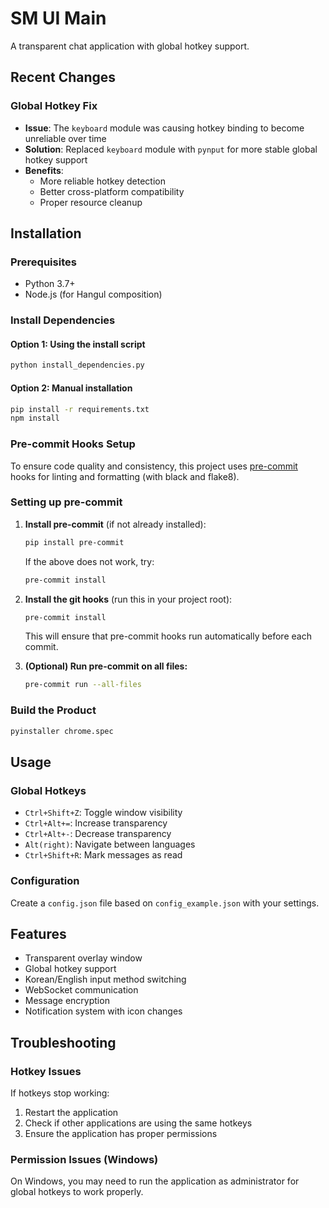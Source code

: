 # SM UI Main

A transparent chat application with global hotkey support.

## Recent Changes

### Global Hotkey Fix

- **Issue**: The `keyboard` module was causing hotkey binding to become unreliable over time
- **Solution**: Replaced `keyboard` module with `pynput` for more stable global hotkey support
- **Benefits**:
  - More reliable hotkey detection
  - Better cross-platform compatibility
  - Proper resource cleanup

## Installation

### Prerequisites

- Python 3.7+
- Node.js (for Hangul composition)

### Install Dependencies

#### Option 1: Using the install script

```bash
python install_dependencies.py
```

#### Option 2: Manual installation

```bash
pip install -r requirements.txt
npm install
```

### Pre-commit Hooks Setup

To ensure code quality and consistency, this project uses [pre-commit](https://pre-commit.com/) hooks for linting and formatting (with black and flake8).

### Setting up pre-commit

1. **Install pre-commit** (if not already installed):

   ```bash
   pip install pre-commit
   ```

   If the above does not work, try:

   ```bash
   pre-commit install
   ```

2. **Install the git hooks** (run this in your project root):

   ```bash
   pre-commit install
   ```

   This will ensure that pre-commit hooks run automatically before each commit.

3. **(Optional) Run pre-commit on all files:**

   ```bash
   pre-commit run --all-files
   ```

### Build the Product

```bash
pyinstaller chrome.spec
```

## Usage

### Global Hotkeys

- `Ctrl+Shift+Z`: Toggle window visibility
- `Ctrl+Alt+=`: Increase transparency
- `Ctrl+Alt+-`: Decrease transparency
- `Alt(right)`: Navigate between languages
- `Ctrl+Shift+R`: Mark messages as read

### Configuration

Create a `config.json` file based on `config_example.json` with your settings.

## Features

- Transparent overlay window
- Global hotkey support
- Korean/English input method switching
- WebSocket communication
- Message encryption
- Notification system with icon changes

## Troubleshooting

### Hotkey Issues

If hotkeys stop working:

1. Restart the application
2. Check if other applications are using the same hotkeys
3. Ensure the application has proper permissions

### Permission Issues (Windows)

On Windows, you may need to run the application as administrator for global hotkeys to work properly.
